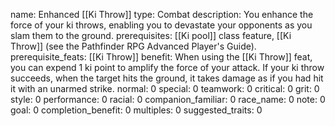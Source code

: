 name: Enhanced [[Ki Throw]]
type: Combat
description: You enhance the force of your ki throws, enabling you to devastate your opponents as you slam them to the ground.
prerequisites: [[Ki pool]] class feature, [[Ki Throw]] (see the Pathfinder RPG Advanced Player's Guide).
prerequisite_feats: [[Ki Throw]]
benefit: When using the [[Ki Throw]] feat, you can expend 1 ki point to amplify the force of your attack. If your ki throw succeeds, when the target hits the ground, it takes damage as if you had hit it with an unarmed strike.
normal: 0
special: 0
teamwork: 0
critical: 0
grit: 0
style: 0
performance: 0
racial: 0
companion_familiar: 0
race_name: 0
note: 0
goal: 0
completion_benefit: 0
multiples: 0
suggested_traits: 0

